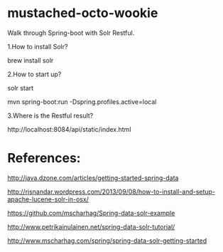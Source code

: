 mustached-octo-wookie
=====================

Walk through Spring-boot with Solr Restful.

1.How to install Solr?

brew install solr

2.How to start up?

solr start

mvn spring-boot:run -Dspring.profiles.active=local

3.Where is the Restful result?

http://localhost:8084/api/static/index.html

References:
=====================

http://java.dzone.com/articles/getting-started-spring-data

http://risnandar.wordpress.com/2013/09/08/how-to-install-and-setup-apache-lucene-solr-in-osx/

https://github.com/mscharhag/Spring-data-solr-example

http://www.petrikainulainen.net/spring-data-solr-tutorial/

http://www.mscharhag.com/spring/spring-data-solr-getting-started
